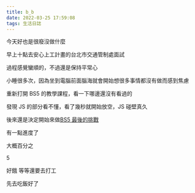 ```yaml
---
title: b_b
date: 2022-03-25 17:59:08
tags: 生活日誌
---
```

今天好也是很廢沒做什麼

早上十點去安心上工計畫的台北市交通管制處面試

過程感覺蠻順的，不過還是保持平常心

小睡很多次，因為坐到電腦前面腦海就會開始想很多事情都沒有做而感到焦慮

重新打開 BS5 的教學課程，看一下哪邊還沒有看過的

發現 JS 的部分看不懂，看了幾秒就開始放空，JS 碰壁真久

後來還是決定開始來做[BS5 最後的挑戰](https://xd.adobe.com/view/71017bca-61c4-4ddd-81eb-b44e9f1e2f04-2452/grid)

有一點進度了

大概百分之

5

好餓 等等還要去打工

先去吃飯好了